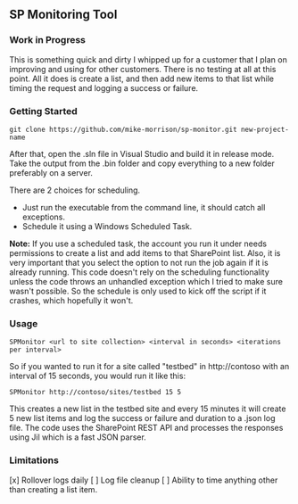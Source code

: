 ﻿## SP Monitoring Tool

### Work in Progress

This is something quick and dirty I whipped up for a customer that I plan on improving and 
using for other customers.  There is no testing at all at this point.  All it does is create 
a list, and then add new items to that list while timing the request and logging a success or 
failure.

### Getting Started

````
git clone https://github.com/mike-morrison/sp-monitor.git new-project-name
````

After that, open the .sln file in Visual Studio and build it in release mode.  Take the output 
from the .bin folder and copy everything to a new folder preferably on a server.

There are 2 choices for scheduling.

- Just run the executable from the command line, it should catch all exceptions.
- Schedule it using a Windows Scheduled Task.

**Note:** If you use a scheduled task, the account you run it under needs permissions 
to create a list and add items to that SharePoint list.  Also, it is very important that
you select the option to not run the job again if it is already running.  This code doesn't
rely on the scheduling functionality unless the code throws an unhandled exception which
I tried to make sure wasn't possible.  So the schedule is only used to kick off the script 
if it crashes, which hopefully it won't.

### Usage

```
SPMonitor <url to site collection> <interval in seconds> <iterations per interval>
```

So if you wanted to run it for a site called "testbed" in http://contoso with an interval of
15 seconds, you would run it like this:

```
SPMonitor http://contoso/sites/testbed 15 5
```

This creates a new list in the testbed site and every 15 minutes it will create 5 new list items 
and log the success or failure and duration to a .json log file.  The code uses the SharePoint REST 
API and processes the responses using Jil which is a fast JSON parser.

### Limitations

[x] Rollover logs daily
[ ] Log file cleanup
[ ] Ability to time anything other than creating a list item.

 